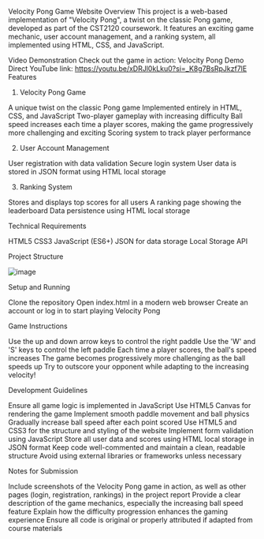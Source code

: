 Velocity Pong Game Website
Overview
This project is a web-based implementation of "Velocity Pong", a twist on the classic Pong game, developed as part of the CST2120 coursework. It features an exciting game mechanic, user account management, and a ranking system, all implemented using HTML, CSS, and JavaScript.


Video Demonstration
Check out the game in action: Velocity Pong Demo
Direct YouTube link: https://youtu.be/xDRJl0kLku0?si=_K8g7BsRpJkzf7lE
Features


1. Velocity Pong Game

A unique twist on the classic Pong game
Implemented entirely in HTML, CSS, and JavaScript
Two-player gameplay with increasing difficulty
Ball speed increases each time a player scores, making the game progressively more challenging and exciting
Scoring system to track player performance

2. User Account Management

User registration with data validation
Secure login system
User data is stored in JSON format using HTML local storage

3. Ranking System

Stores and displays top scores for all users
A ranking page showing the leaderboard
Data persistence using HTML local storage

Technical Requirements

HTML5
CSS3
JavaScript (ES6+)
JSON for data storage
Local Storage API

Project Structure

![image](https://github.com/user-attachments/assets/94d35431-9c63-4f2b-b030-ebb69ee14ff2)




Setup and Running

Clone the repository
Open index.html in a modern web browser
Create an account or log in to start playing Velocity Pong

Game Instructions

Use the up and down arrow keys to control the right paddle
Use the 'W' and 'S' keys to control the left paddle
Each time a player scores, the ball's speed increases
The game becomes progressively more challenging as the ball speeds up
Try to outscore your opponent while adapting to the increasing velocity!

Development Guidelines

Ensure all game logic is implemented in JavaScript
Use HTML5 Canvas for rendering the game
Implement smooth paddle movement and ball physics
Gradually increase ball speed after each point scored
Use HTML5 and CSS3 for the structure and styling of the website
Implement form validation using JavaScript
Store all user data and scores using HTML local storage in JSON format
Keep code well-commented and maintain a clean, readable structure
Avoid using external libraries or frameworks unless necessary

Notes for Submission

Include screenshots of the Velocity Pong game in action, as well as other pages (login, registration, rankings) in the project report
Provide a clear description of the game mechanics, especially the increasing ball speed feature
Explain how the difficulty progression enhances the gaming experience
Ensure all code is original or properly attributed if adapted from course materials
